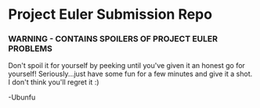 # Project Euler Submission Repo

### WARNING - CONTAINS SPOILERS OF PROJECT EULER PROBLEMS

Don't spoil it for yourself by peeking until you've given it an honest go for yourself! Seriously...just have some fun for a few minutes and give it a shot.  I don't think you'll regret it :)

-Ubunfu